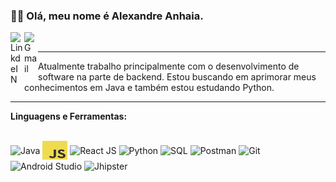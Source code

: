 ### 👋🏾 Olá, meu nome é Alexandre Anhaia.

<a target="_blank" href="https://www.linkedin.com/in/alexandre-anhaia-0bb1b5171/">
  <img align="left" alt="LinkdeIN" width="22px" src="https://cdn-icons-png.flaticon.com/512/174/174857.png" />
</a>
<a target="_blank" href="mailto:alexandreaa10@hotmail.com">
  <img align="left" alt="Gmail" width="22px" src="https://cdn-icons-png.flaticon.com/512/6052/6052250.png" />
</a>  
</br>

---- 

Atualmente trabalho principalmente com o desenvolvimento de software na parte de backend.
Estou buscando em aprimorar meus conhecimentos em Java e também estou estudando Python.



----

**Linguagens e Ferramentas:**
<div style="display: inline_block"><br>
  <img align="center" alt="Java" height="30" width="40" src="https://api.iconify.design/logos:java.svg">
  <img align="center" alt="JavaScript" height="30" width="40" src="https://raw.githubusercontent.com/github/explore/80688e429a7d4ef2fca1e82350fe8e3517d3494d/topics/javascript/javascript.png">
  <img align="center" alt="React JS" height="30" width="40" src="https://p7.hiclipart.com/preview/224/525/139/react-javascript-library-angularjs-github-native-thumbnail.jpg">
  <img align="center" alt="Python" height="30" width="40" src="https://api.iconify.design/logos:python.svg">
  <img align="center" alt="SQL" height="30" width="40" src="https://icons-for-free.com/iconfiles/png/512/file+sql+icon-1320183612970878250.png">
  <img align="center" alt="Postman" height="30" width="40" src="https://api.iconify.design/logos:postman.svg">
  <img align="center" alt="Git" height="30" width="40" src="https://api.iconify.design/logos:git-icon.svg">
  <img align="center" alt="Android Studio" height="30" width="40" src="https://p7.hiclipart.com/preview/483/345/293/android-studio-integrated-development-environment-intellij-idea-software-build-studio.jpg">
  <img align="center" alt="Jhipster" height="30" width="40" src="https://miro.medium.com/max/996/1*eJbH6ce7CmupKbfV8SLsPg.png">
</div>
